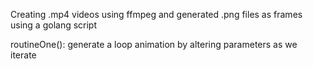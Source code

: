 Creating .mp4 videos using ffmpeg and generated .png files as frames using a golang script

routineOne():
    generate a loop animation by altering parameters as we iterate